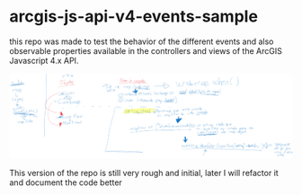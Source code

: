 # arcgis-js-api-v4-events-sample
this repo was made to test the behavior of the different events and also observable properties available in the controllers and views of the ArcGIS Javascript 4.x API.


![alt text](https://raw.githubusercontent.com/kescalera84/arcgis-js-api-v4-events-sample/master/readmeResources/eventsPropagation.png)


This version of the repo is still very rough and initial, later I will refactor it and document the code better 

